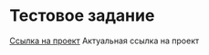 # Тестовое задание
[Ссылка на проект](http://kkateivanova.github.io/test_task/) Актуальная ссылка на проект


